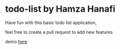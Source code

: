 # todo-list by Hamza Hanafi

Have fun with this basic todo list application, 

feel free to create a pull request to add new features

demo [here](https://hamzahanafi11.github.io/todo-list/)
